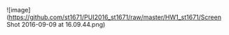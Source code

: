 ![image](https://github.com/st1671/PUI2016_st1671/raw/master/HW1_st1671/Screen Shot 2016-09-09 at 16.09.44.png)
